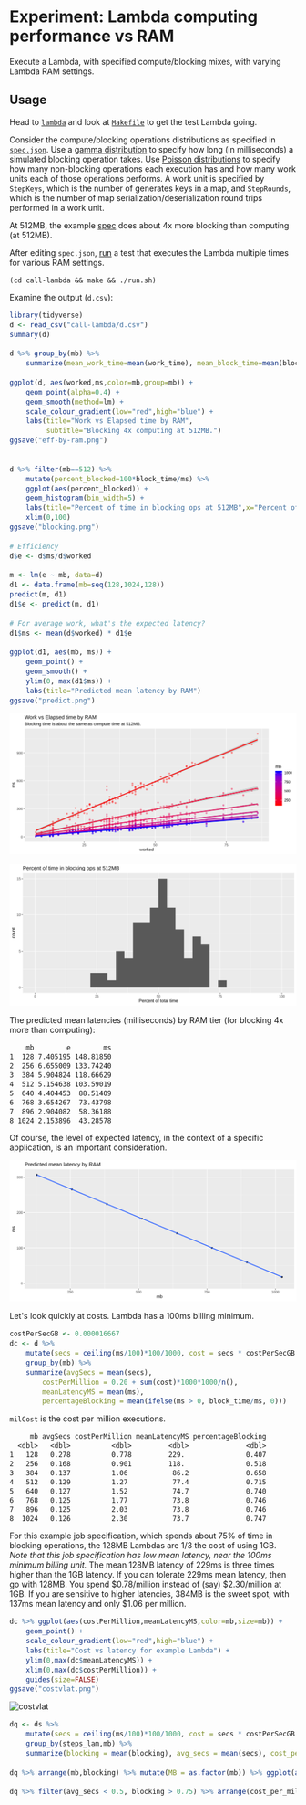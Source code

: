# Experiment: Lambda computing performance vs RAM

Execute a Lambda, with specified compute/blocking mixes, with varying
Lambda RAM settings.

## Usage

Head to [`lambda`](lambda) and look at [`Makefile`](lambda/Makefile)
to get the test Lambda going.

Consider the compute/blocking operations distributions as specified in
[`spec.json`](spec.json).  Use a [gamma
distribution](https://en.wikipedia.org/wiki/Gamma_distribution) to
specify how long (in milliseconds) a simulated blocking operation
takes.  Use [Poisson
distributions](https://en.wikipedia.org/wiki/Poisson_distribution) to
specify how many non-blocking operations each execution has and how
many work units each of those operations performs.  A work unit is
specified by `StepKeys`, which is the number of generates keys in a
map, and `StepRounds`, which is the number of map
serialization/deserialization round trips performed in a work unit.

At 512MB, the example [spec](spec.json) does about 4x more blocking
than computing (at 512MB).

After editing `spec.json`, [run](run.sh) a test that executes the
Lambda multiple times for various RAM settings.


```Shell
(cd call-lambda && make && ./run.sh)
```

Examine the output (`d.csv`):

```R
library(tidyverse)
d <- read_csv("call-lambda/d.csv")
summary(d)

d %>% group_by(mb) %>% 
	summarize(mean_work_time=mean(work_time), mean_block_time=mean(block_time))

ggplot(d, aes(worked,ms,color=mb,group=mb)) + 
	geom_point(alpha=0.4) + 
	geom_smooth(method=lm) + 
	scale_colour_gradient(low="red",high="blue") +
	labs(title="Work vs Elapsed time by RAM",
	     subtitle="Blocking 4x computing at 512MB.")
ggsave("eff-by-ram.png")


d %>% filter(mb==512) %>% 
	mutate(percent_blocked=100*block_time/ms) %>% 
	ggplot(aes(percent_blocked)) + 
	geom_histogram(bin_width=5) + 
	labs(title="Percent of time in blocking ops at 512MB",x="Percent of total time") + 
	xlim(0,100)
ggsave("blocking.png")

# Efficiency
d$e <- d$ms/d$worked

m <- lm(e ~ mb, data=d)
d1 <- data.frame(mb=seq(128,1024,128))
predict(m, d1)
d1$e <- predict(m, d1)

# For average work, what's the expected latency?
d1$ms <- mean(d$worked) * d1$e

ggplot(d1, aes(mb, ms)) + 
	geom_point() + 
	geom_smooth() + 
	ylim(0, max(d1$ms)) + 
	labs(title="Predicted mean latency by RAM")
ggsave("predict.png")
```

![graph](eff-by-ram.png)

![blocking](blocking.png)

The predicted mean latencies (milliseconds) by RAM tier (for blocking
4x more than computing):

```
    mb        e        ms
1  128 7.405195 148.81850
2  256 6.655009 133.74240
3  384 5.904824 118.66629
4  512 5.154638 103.59019
5  640 4.404453  88.51409
6  768 3.654267  73.43798
7  896 2.904082  58.36188
8 1024 2.153896  43.28578
```

Of course, the level of expected latency, in the context of a specific
application, is an important consideration.

![predict](predict.png)

Let's look quickly at costs.  Lambda has a 100ms billing minimum.

```R
costPerSecGB <- 0.000016667
dc <- d %>% 
	mutate(secs = ceiling(ms/100)*100/1000, cost = secs * costPerSecGB * (mb/1024)) %>% 
	group_by(mb) %>% 
	summarize(avgSecs = mean(secs), 
		costPerMillion = 0.20 + sum(cost)*1000*1000/n(),
		meanLatencyMS = mean(ms),
		percentageBlocking = mean(ifelse(ms > 0, block_time/ms, 0)))
```

`milCost` is the cost per million executions.

```
     mb avgSecs costPerMillion meanLatencyMS percentageBlocking
  <dbl>   <dbl>          <dbl>         <dbl>              <dbl>
1   128   0.278          0.778         229.               0.407
2   256   0.168          0.901         118.               0.518
3   384   0.137          1.06           86.2              0.658
4   512   0.129          1.27           77.4              0.715
5   640   0.127          1.52           74.7              0.740
6   768   0.125          1.77           73.8              0.746
7   896   0.125          2.03           73.8              0.746
8  1024   0.126          2.30           73.7              0.747
```

For this example job specification, which spends about 75% of time in
blocking operations, the 128MB Lambdas are 1/3 the cost of using 1GB.
_Note that this job specification has low mean latency, near the 100ms
minimum billing unit._ The mean 128MB latency of 229ms is three times
higher than the 1GB latency.  If you can tolerate 229ms mean latency,
then go with 128MB.  You spend $0.78/million instead of (say)
$2.30/million at 1GB.  If you are sensitive to higher latencies, 384MB
is the sweet spot, with 137ms mean latency and only $1.06 per million.

```R
dc %>% ggplot(aes(costPerMillion,meanLatencyMS,color=mb,size=mb)) + 
	geom_point() + 
	scale_colour_gradient(low="red",high="blue") + 
	labs(title="Cost vs latency for example Lambda") + 
	ylim(0,max(dc$meanLatencyMS)) +
	xlim(0,max(dc$costPerMillion)) + 
	guides(size=FALSE)
ggsave("costvlat.png")
```

![costvlat](costvlat.png)

```R
dq <- ds %>% 
	mutate(secs = ceiling(ms/100)*100/1000, cost = secs * costPerSecGB * (mb/1024), blocking = block_time/ms) %>% 
	group_by(steps_lam,mb) %>% 
	summarize(blocking = mean(blocking), avg_secs = mean(secs), cost_per_million = 0.20 + sum(cost)*1000*1000/n())

dq %>% arrange(mb,blocking) %>% mutate(MB = as.factor(mb)) %>% ggplot(aes(avg_secs,cost_per_million,shape=MB,group=c(MB))) + geom_point(aes(size=blocking,color=blocking)) + geom_line(alpha=0.3) + scale_shape_manual(values=1:10)

dq %>% filter(avg_secs < 0.5, blocking > 0.75) %>% arrange(cost_per_million)
```
